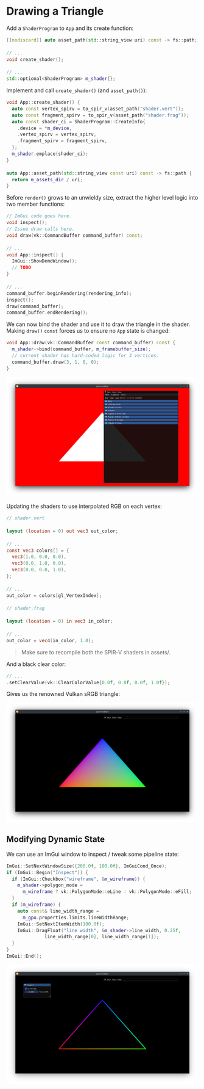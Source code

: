 # Drawing a Triangle

Add a `ShaderProgram` to `App` and its create function:

```cpp
[[nodiscard]] auto asset_path(std::string_view uri) const -> fs::path;

// ...
void create_shader();

// ...
std::optional<ShaderProgram> m_shader{};
```

Implement and call `create_shader()` (and `asset_path()`):

```cpp
void App::create_shader() {
  auto const vertex_spirv = to_spir_v(asset_path("shader.vert"));
  auto const fragment_spirv = to_spir_v(asset_path("shader.frag"));
  auto const shader_ci = ShaderProgram::CreateInfo{
    .device = *m_device,
    .vertex_spirv = vertex_spirv,
    .fragment_spirv = fragment_spirv,
  };
  m_shader.emplace(shader_ci);
}

auto App::asset_path(std::string_view const uri) const -> fs::path {
  return m_assets_dir / uri;
}
```

Before `render()` grows to an unwieldy size, extract the higher level logic into two member functions:

```cpp
// ImGui code goes here.
void inspect();
// Issue draw calls here.
void draw(vk::CommandBuffer command_buffer) const;

// ...
void App::inspect() {
  ImGui::ShowDemoWindow();
  // TODO
}

// ...
command_buffer.beginRendering(rendering_info);
inspect();
draw(command_buffer);
command_buffer.endRendering();
```

We can now bind the shader and use it to draw the triangle in the shader. Making `draw()` `const` forces us to ensure no `App` state is changed:

```cpp
void App::draw(vk::CommandBuffer const command_buffer) const {
  m_shader->bind(command_buffer, m_framebuffer_size);
  // current shader has hard-coded logic for 3 vertices.
  command_buffer.draw(3, 1, 0, 0);
}
```

![White Triangle](./white_triangle.png)

Updating the shaders to use interpolated RGB on each vertex:

```glsl
// shader.vert

layout (location = 0) out vec3 out_color;

// ...
const vec3 colors[] = {
  vec3(1.0, 0.0, 0.0),
  vec3(0.0, 1.0, 0.0),
  vec3(0.0, 0.0, 1.0),
};

// ...
out_color = colors[gl_VertexIndex];

// shader.frag

layout (location = 0) in vec3 in_color;

// ...
out_color = vec4(in_color, 1.0);
```

> Make sure to recompile both the SPIR-V shaders in assets/.

And a black clear color:

```cpp
// ...
.setClearValue(vk::ClearColorValue{0.0f, 0.0f, 0.0f, 1.0f});
```

Gives us the renowned Vulkan sRGB triangle:

![sRGB Triangle](./srgb_triangle.png)

## Modifying Dynamic State

We can use an ImGui window to inspect / tweak some pipeline state:

```cpp
ImGui::SetNextWindowSize({200.0f, 100.0f}, ImGuiCond_Once);
if (ImGui::Begin("Inspect")) {
  if (ImGui::Checkbox("wireframe", &m_wireframe)) {
    m_shader->polygon_mode =
      m_wireframe ? vk::PolygonMode::eLine : vk::PolygonMode::eFill;
  }
  if (m_wireframe) {
    auto const& line_width_range =
      m_gpu.properties.limits.lineWidthRange;
    ImGui::SetNextItemWidth(100.0f);
    ImGui::DragFloat("line width", &m_shader->line_width, 0.25f,
              line_width_range[0], line_width_range[1]);
  }
}
ImGui::End();
```

![sRGB Triangle (wireframe)](./srgb_triangle_wireframe.png)

